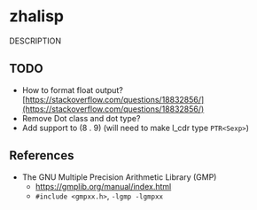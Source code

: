 # zhalisp
DESCRIPTION

## TODO
* How to format float output? [https://stackoverflow.com/questions/18832856/](https://stackoverflow.com/questions/18832856/)
* Remove Dot class and dot type?
* Add support to (8 . 9) (will need to make l_cdr type `PTR<Sexp>`)

## References
* The GNU Multiple Precision Arithmetic Library (GMP)
	* https://gmplib.org/manual/index.html
	* `#include <gmpxx.h>`, `-lgmp -lgmpxx`

